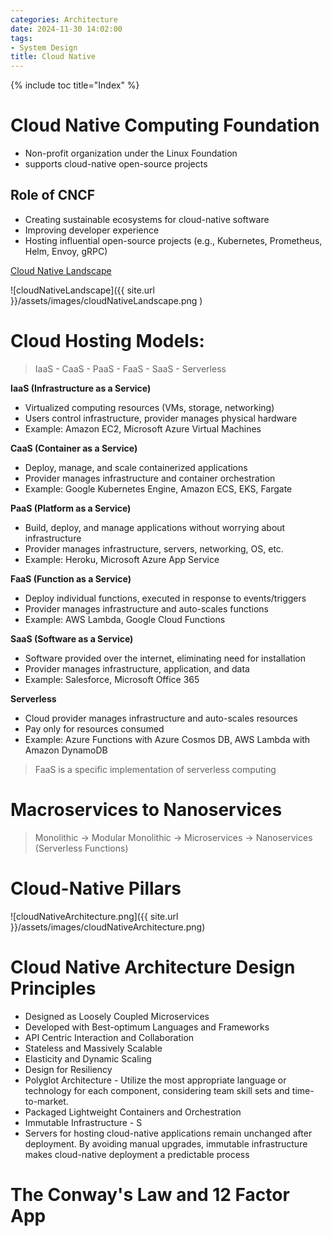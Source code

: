 ```yaml
---
categories: Architecture
date: 2024-11-30 14:02:00
tags:
- System Design
title: Cloud Native
---
```


{% include toc title="Index" %}
# Cloud Native Computing Foundation
- Non-profit organization under the Linux Foundation
- supports cloud-native open-source projects

## Role of CNCF
- Creating sustainable ecosystems for cloud-native software
- Improving developer experience
- Hosting influential open-source projects (e.g., Kubernetes, Prometheus, Helm, Envoy, gRPC)

[Cloud Native Landscape](https://landscape.cncf.io/?view-mode=grid)

![cloudNativeLandscape]({{ site.url }}/assets/images/cloudNativeLandscape.png )

# Cloud Hosting Models: 
> IaaS - CaaS - PaaS - FaaS - SaaS - Serverless

**IaaS (Infrastructure as a Service)**
- Virtualized computing resources (VMs, storage, networking)
- Users control infrastructure, provider manages physical hardware
- Example: Amazon EC2, Microsoft Azure Virtual Machines
 
**CaaS (Container as a Service)**
- Deploy, manage, and scale containerized applications
- Provider manages infrastructure and container orchestration
- Example: Google Kubernetes Engine, Amazon ECS, EKS, Fargate

**PaaS (Platform as a Service)**
- Build, deploy, and manage applications without worrying about infrastructure
- Provider manages infrastructure, servers, networking, OS, etc.
- Example: Heroku, Microsoft Azure App Service

**FaaS (Function as a Service)**
- Deploy individual functions, executed in response to events/triggers
- Provider manages infrastructure and auto-scales functions
- Example: AWS Lambda, Google Cloud Functions

**SaaS (Software as a Service)**
- Software provided over the internet, eliminating need for installation
- Provider manages infrastructure, application, and data
- Example: Salesforce, Microsoft Office 365

**Serverless**
- Cloud provider manages infrastructure and auto-scales resources
- Pay only for resources consumed
- Example: Azure Functions with Azure Cosmos DB, AWS Lambda with Amazon DynamoDB

> FaaS is a specific implementation of serverless computing

# Macroservices to Nanoservices
> Monolithic -> Modular Monolithic -> Microservices -> Nanoservices (Serverless Functions)

# Cloud-Native Pillars

![cloudNativeArchitecture.png]({{ site.url }}/assets/images/cloudNativeArchitecture.png)


# Cloud Native Architecture Design Principles
- Designed as Loosely Coupled Microservices
- Developed with Best-optimum Languages and Frameworks
- API Centric Interaction and Collaboration
- Stateless and Massively Scalable
- Elasticity and Dynamic Scaling
- Design for Resiliency
- Polyglot Architecture - Utilize the most appropriate language or technology 
for each component, considering team skill sets and time-to-market.
- Packaged Lightweight Containers and Orchestration
- Immutable Infrastructure - S
- Servers for hosting cloud-native applications remain unchanged after deployment.
By avoiding manual upgrades, immutable infrastructure makes cloud-native deployment 
a predictable process

# The Conway's Law and 12 Factor App